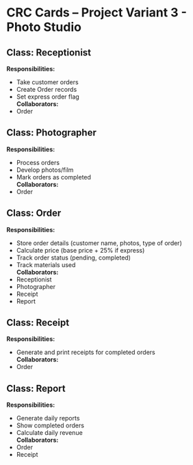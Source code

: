 # CRC Cards – Project Variant 3 - Photo Studio

## Class: Receptionist
**Responsibilities:**
- Take customer orders
- Create Order records  
- Set express order flag  
  **Collaborators:**
- Order

## Class: Photographer
**Responsibilities:**
- Process orders
- Develop photos/film  
- Mark orders as completed  
  **Collaborators:**
- Order

## Class: Order
**Responsibilities:**
- Store order details (customer name, photos, type of order)
- Calculate price (base price + 25% if express)    
- Track order status (pending, completed)  
- Track materials used  
  **Collaborators:**
- Receptionist  
- Photographer  
- Receipt  
- Report

## Class: Receipt
**Responsibilities:**
- Generate and print receipts for completed orders  
  **Collaborators:**
- Order

## Class: Report
**Responsibilities:**
- Generate daily reports  
- Show completed orders  
- Calculate daily revenue  
  **Collaborators:**
- Order  
- Receipt
